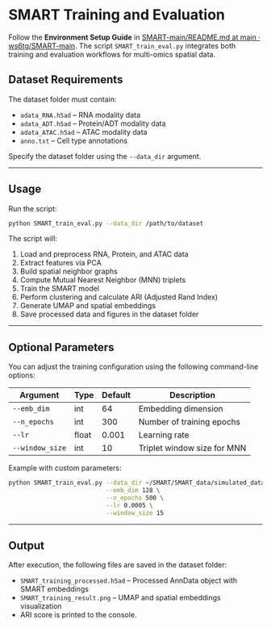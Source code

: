 # SMART Training and Evaluation

Follow the **Environment Setup Guide**  in [SMART-main/README.md at main · ws6tg/SMART-main](https://github.com/ws6tg/SMART-main/blob/main/README.md). The script `SMART_train_eval.py` integrates both training and evaluation workflows for multi-omics spatial data.

## Dataset Requirements

The dataset folder must contain:

- `adata_RNA.h5ad` – RNA modality data
- `adata_ADT.h5ad` – Protein/ADT modality data
- `adata_ATAC.h5ad` – ATAC modality data
- `anno.txt` – Cell type annotations

Specify the dataset folder using the `--data_dir` argument.

------

## Usage

Run the script:

```bash
python SMART_train_eval.py --data_dir /path/to/dataset
```

The script will:

1. Load and preprocess RNA, Protein, and ATAC data
2. Extract features via PCA
3. Build spatial neighbor graphs
4. Compute Mutual Nearest Neighbor (MNN) triplets
5. Train the SMART model
6. Perform clustering and calculate ARI (Adjusted Rand Index)
7. Generate UMAP and spatial embeddings
8. Save processed data and figures in the dataset folder

------

## Optional Parameters

You can adjust the training configuration using the following command-line options:

| Argument        | Type  | Default | Description                 |
| --------------- | ----- | ------- | --------------------------- |
| `--emb_dim`     | int   | 64      | Embedding dimension         |
| `--n_epochs`    | int   | 300     | Number of training epochs   |
| `--lr`          | float | 0.001   | Learning rate               |
| `--window_size` | int   | 10      | Triplet window size for MNN |

Example with custom parameters:

```bash
python SMART_train_eval.py --data_dir ~/SMART/SMART_data/simulated_data \
                           --emb_dim 128 \
                           --n_epochs 500 \
                           --lr 0.0005 \
                           --window_size 15
```

------

## Output

After execution, the following files are saved in the dataset folder:

- `SMART_training_processed.h5ad` – Processed AnnData object with SMART embeddings
- `SMART_training_result.png` – UMAP and spatial embeddings visualization
- ARI score is printed to the console.